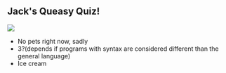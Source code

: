## Jack's Queasy Quiz!

![](https://t00.deviantart.net/CB2VhtgY1_ki27f3f8TIUXlKW60=/fit-in/700x350/filters:fixed_height(100,100):origin()/pre00/385e/th/pre/i/2015/266/a/d/queasy_pie_by_dusk2k-d99tl08.png)

* No pets right now, sadly
* 3?(depends if programs with syntax are considered different than the general language)
* Ice cream

